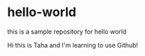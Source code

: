 # hello-world
this is a sample repository for hello world

Hi this is Taha and I'm learning to use Github!
